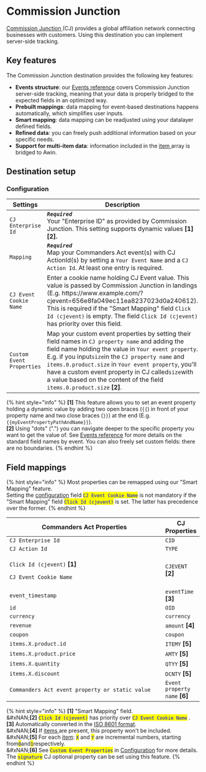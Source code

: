 # Commission Junction

[Commission Junction](https://www.cj.com/)[ ](https://www.awin.com)(CJ) provides a global affiliation network connecting businesses with customers. Using this destination you can implement server-side tracking.

## Key features

The Commission Junction destination provides the following key features:

* **Events structure**: our [Events reference](https://community.commandersact.com/platform-x/developers/tracking/events-reference) covers Commission Junction server-side tracking, meaning that your data is properly bridged to the expected fields in an optimized way.
* **Prebuilt mappings**: data mapping for event-based destinations happens automatically, which simplifies user inputs.
* **Smart mapping**: data mapping can be readjusted using your datalayer defined fields.
* **Refined data**: you can freely push additional information based on your specific needs.
* **Support for multi-item data**: information included in the [item ](https://community.commandersact.com/platform-x/developers/tracking/events-reference#item)array is bridged to Awin.

## Destination setup

### Configuration

<table><thead><tr><th width="369">Settings</th><th>Description</th></tr></thead><tbody><tr><td><code>CJ Enterprise Id</code></td><td><em><strong><code>Required</code></strong></em> <br>Your "Enterprise ID" as provided by Commission Junction. This setting supports dynamic values <strong>[1][2].</strong></td></tr><tr><td><code>Mapping</code></td><td><em><strong><code>Required</code></strong></em> <br>Map your Commanders Act event(s) with CJ ActionId(s) by setting a <code>Your Event Name</code> and a <code>CJ Action Id</code>. At least one entry is required.</td></tr><tr><td><code>CJ Event Cookie Name</code></td><td>Enter a cookie name holding CJ Event value. This value is passed by Commission Junction in landings (E.g. https://www.example.com/?cjevent=656e8fa049ec11ea8237023d0a240612). This is required if the "Smart Mapping" field <code>Click Id (cjevent)</code> is empty. The field <code>Click Id (cjevent)</code> has priority over this field.</td></tr><tr><td><code>Custom Event Properties</code></td><td>Map your custom event properties by setting their field names in <code>CJ property name</code> and adding the field name holding the value in <code>Your event property</code>. E.g. if you input<code>size</code>in the <code>CJ property name</code> and <code>items.0.product.size</code> in <code>Your event property</code>, you'll have a custom event property in CJ called<code>size</code>with a value based on the content of the field <code>items.0.product.size</code> <strong>[2]</strong>.</td></tr></tbody></table>

{% hint style="info" %}
**\[1]** This feature allows you to set an event property holding a dynamic value by adding two open braces (`{{`) in front of your property name and two close braces (`}}`) at the end (E.g. `{{myEventPropertyPathAndName}}`).\
**\[2]** Using "dots" (".") you can navigate deeper to the specific property you want to get the value of. See [Events reference](https://community.commandersact.com/platform-x/developers/tracking/events-reference) for more details on the standard field names by event. You can also freely set custom fields: there are no boundaries.
{% endhint %}

## Field mappings

{% hint style="info" %}
Most properties can be remapped using our "Smart Mapping" feature.\
Setting the [configuration](commission-junction.md#configuration) field <mark style="color:blue;">`CJ Event Cookie Name`</mark> is not mandatory if the "Smart Mapping" field <mark style="color:blue;">`Click Id (cjevent)`</mark> is set. The latter has precedence over the former.
{% endhint %}

<table><thead><tr><th width="444">Commanders Act Properties</th><th>CJ Properties</th></tr></thead><tbody><tr><td><code>CJ Enterprise Id</code></td><td><code>CID</code></td></tr><tr><td><code>CJ Action Id</code></td><td><code>TYPE</code></td></tr><tr><td><p><code>Click Id (cjevent)</code> <strong>[1]</strong></p><p><code>CJ Event Cookie Name</code></p></td><td><code>CJEVENT</code> <strong>[2]</strong></td></tr><tr><td><code>event_timestamp</code></td><td><code>eventTime</code> <strong>[3]</strong></td></tr><tr><td><code>id</code></td><td><code>OID</code></td></tr><tr><td><code>currency</code></td><td><code>currency</code></td></tr><tr><td><code>revenue</code></td><td><code>amount</code> <strong>[4]</strong></td></tr><tr><td><code>coupon</code></td><td><code>coupon</code></td></tr><tr><td><code>items.X.product.id</code></td><td><code>ITEMY</code> <strong>[5]</strong></td></tr><tr><td><code>items.X.product.price</code></td><td><code>AMTY</code> <strong>[5]</strong></td></tr><tr><td><code>items.X.quantity</code></td><td><code>QTYY</code> <strong>[5]</strong></td></tr><tr><td><code>items.X.discount</code></td><td><code>DCNTY</code> <strong>[5]</strong></td></tr><tr><td><code>Commanders Act event property or static value</code></td><td><code>Event property name</code> <strong>[6]</strong></td></tr></tbody></table>

{% hint style="info" %}
**\[1]** "Smart Mapping" field.\
&#xNAN;**\[2]** <mark style="color:blue;">`Click Id (cjevent)`</mark> has priority over <mark style="color:blue;">`CJ Event Cookie Name`</mark> .\
**\[3]** Automatically converted in the [ISO 8601 format](https://en.wikipedia.org/wiki/ISO_8601).\
&#xNAN;**\[4]** If [items ](https://community.commandersact.com/platform-x/developers/tracking/events-reference#item)are present, this property won't be included.\
&#xNAN;**\[5]** For each [item](https://community.commandersact.com/platform-x/developers/tracking/events-reference#item): <mark style="color:blue;">`X`</mark> and <mark style="color:blue;">`Y`</mark> are incremental numbers, starting from<mark style="color:blue;">`0`</mark>and<mark style="color:blue;">`1`</mark>respectively.\
&#xNAN;**\[6]** See <mark style="color:blue;">`Custom Event Properties`</mark> in [Configuration](commission-junction.md#configuration) for more details. The <mark style="color:blue;">`signature`</mark> CJ optional property can be set using this feature.&#x20;
{% endhint %}
